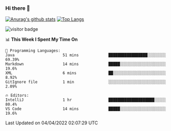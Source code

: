 ### Hi there 👋

<!--
**Akelio-zhang/akelio-zhang** is a ✨ _special_ ✨ repository because its `README.md` (this file) appears on your GitHub profile.

Here are some ideas to get you started:

- 🔭 I’m currently working on ...
- 🌱 I’m currently learning ...
- 👯 I’m looking to collaborate on ...
- 🤔 I’m looking for help with ...
- 💬 Ask me about ...
- 📫 How to reach me: ...
- 😄 Pronouns: ...
- ⚡ Fun fact: ...
-->

[![Anurag's github stats](https://github-readme-stats.vercel.app/api?username=akelio-zhang&line_height=24&hide=contribs&show_icons=true&count_private=true)](https://github.com/anuraghazra/github-readme-stats)
[![Top Langs](https://github-readme-stats.vercel.app/api/top-langs/?username=akelio-zhang&card_width=240&layout=compact&hide=html)](https://github.com/anuraghazra/github-readme-stats)


![visitor badge](https://visitor-badge.glitch.me/badge?page_id=akelio-zhang.README.md)
<!--START_SECTION:waka-->
📊 **This Week I Spent My Time On** 

```text
💬 Programming Languages: 
Java                     51 mins             █████████████████░░░░░░░░   69.39% 
Markdown                 14 mins             █████░░░░░░░░░░░░░░░░░░░░   19.6% 
XML                      6 mins              ██░░░░░░░░░░░░░░░░░░░░░░░   8.92% 
GitIgnore file           1 min               ░░░░░░░░░░░░░░░░░░░░░░░░░   2.09%

🔥 Editors: 
IntelliJ                 1 hr                ████████████████████░░░░░   80.4% 
VS Code                  14 mins             █████░░░░░░░░░░░░░░░░░░░░   19.6%

```


 Last Updated on 04/04/2022 02:07:29 UTC
<!--END_SECTION:waka-->

